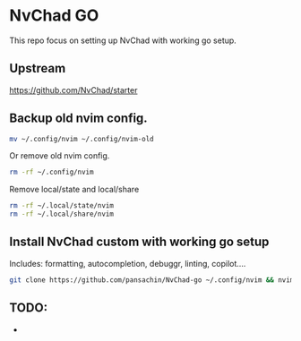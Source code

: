 # NvChad GO
This repo focus on setting up NvChad with working go setup.

## Upstream
https://github.com/NvChad/starter

## Backup old nvim config.
```bash
mv ~/.config/nvim ~/.config/nvim-old
```

Or remove old nvim config.
```bash
rm -rf ~/.config/nvim
```

Remove local/state and local/share
```bash
rm -rf ~/.local/state/nvim
rm -rf ~/.local/share/nvim
```

## Install NvChad custom with working go setup
Includes: formatting, autocompletion, debuggr, linting, copilot....
```bash
git clone https://github.com/pansachin/NvChad-go ~/.config/nvim && nvim
```

## TODO:
- 
